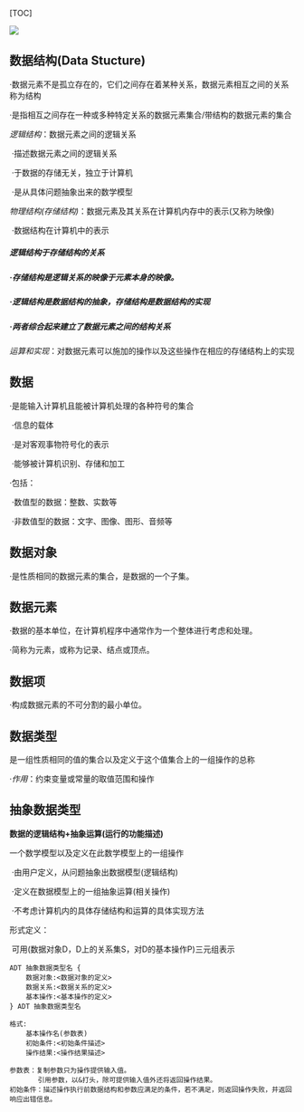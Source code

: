[TOC]

![](https://happlay-docs.oss-cn-beijing.aliyuncs.com/docs/Snipaste_2023-10-07_19-10-17.png)

## 数据结构(Data Stucture)

·数据元素不是孤立存在的，它们之间存在着某种关系，数据元素相互之间的关系称为结构

·是指相互之间存在一种或多种特定关系的数据元素集合/带结构的数据元素的集合

*逻辑结构*：数据元素之间的逻辑关系

​	·描述数据元素之间的逻辑关系

​	·于数据的存储无关，独立于计算机

​	·是从具体问题抽象出来的数学模型

*物理结构(存储结构)*：数据元素及其关系在计算机内存中的表示(又称为映像)

​	·数据结构在计算机中的表示

##### 逻辑结构于存储结构的关系

##### ·存储结构是逻辑关系的映像于元素本身的映像。

##### ·逻辑结构是数据结构的抽象，存储结构是数据结构的实现

##### ·两者综合起来建立了数据元素之间的结构关系

*运算和实现*：对数据元素可以施加的操作以及这些操作在相应的存储结构上的实现

## 数据

·是能输入计算机且能被计算机处理的各种符号的集合

​	·信息的载体

​	·是对客观事物符号化的表示

​	·能够被计算机识别、存储和加工

·包括：

​	·数值型的数据：整数、实数等

​	·非数值型的数据：文字、图像、图形、音频等

## 数据对象

·是性质相同的数据元素的集合，是数据的一个子集。

## 数据元素

·数据的基本单位，在计算机程序中通常作为一个整体进行考虑和处理。

·简称为元素，或称为记录、结点或顶点。

## 数据项

·构成数据元素的不可分割的最小单位。

## 数据类型

是一组性质相同的值的集合以及定义于这个值集合上的一组操作的总称

·*作用*：约束变量或常量的取值范围和操作

## 抽象数据类型

**数据的逻辑结构+抽象运算(运行的功能描述)**

一个数学模型以及定义在此数学模型上的一组操作

​	·由用户定义，从问题抽象出数据模型(逻辑结构)

​	·定义在数据模型上的一组抽象运算(相关操作)

​	·不考虑计算机内的具体存储结构和运算的具体实现方法

形式定义：

​	可用(数据对象D，D上的关系集S，对D的基本操作P)三元组表示

```
ADT 抽象数据类型名 {
	数据对象:<数据对象的定义>
	数据关系:<数据关系的定义>
	基本操作:<基本操作的定义>
} ADT 抽象数据类型名

格式:
	基本操作名(参数表)
	初始条件:<初始条件描述>
	操作结果:<操作结果描述>
	
参数表：复制参数只为操作提供输入值。
	   引用参数，以&打头，除可提供输入值外还将返回操作结果。
初始条件：描述操作执行前数据结构和参数应满足的条件，若不满足，则返回操作失败，并返回响应出错信息。
```

